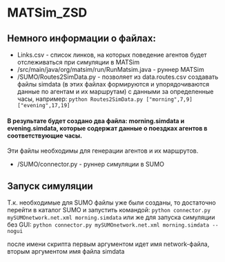 # MATSim_ZSD
## Немного информации о файлах:
* Links.csv - список линков, на которых поведение агентов будет отслеживаться при симуляции в MATSim
* /src/main/java/org/matsim/run/RunMatsim.java - руннер MATSim
* /SUMO/Routes2SimData.py - позволяет из data.routes.csv создавать файлы simdata (в этих файлах формируются и упорядочиваются данные по агентам и их маршрутам) с данными за определенные часы, например:
`python Routes2SimData.py ["morning",7,9] ["evening",17,19]`

#### В результате будет создано два файла: morning.simdata и evening.simdata, которые содержат данные о поездках агентов в соответствующие часы.
Эти файлы необходимы для генерации агентов и их маршрутов.

* /SUMO/connector.py - руннер симуляции в SUMO

## Запуск симуляции
Т.к. необходимые для SUMO файлы уже были созданы, то достаточно перейти в каталог SUMO и запустить командой:
`python connector.py mySUMOnetwork.net.xml morning.simdata`
или же для запуска симуляции без GUI:
`python connector.py mySUMOnetwork.net.xml morning.simdata --nogui`

после имени скрипта первым аргументом идет имя network-файла, вторым аргументом имя файла simdata